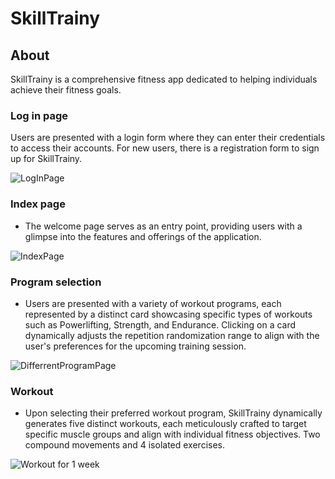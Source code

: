 # SkillTrainy
## About

SkillTrainy is a comprehensive fitness app dedicated to helping individuals achieve their fitness goals.

### Log in page

Users are presented with a login form where they can enter their credentials to access their accounts. For new users, there is a registration form to sign up for SkillTrainy.

![LogInPage](pictures/LogInPage.JPG)

### Index page

* The welcome page serves as an entry point, providing users with a glimpse into the features and offerings of the application.
  
![IndexPage](pictures/IndexSida.JPG)

### Program selection

* Users are presented with a variety of workout programs, each represented by a distinct card showcasing specific types of workouts such as Powerlifting, Strength, and Endurance. Clicking on a card dynamically adjusts the repetition randomization range to align with the user's preferences for the upcoming training session.

![DifferrentProgramPage](pictures/CardPage.JPG)

### Workout

* Upon selecting their preferred workout program, SkillTrainy dynamically generates five distinct workouts, each meticulously crafted to target specific muscle groups and align with individual fitness objectives. Two compound movements and 4 isolated exercises.

![Workout for 1 week](pictures/WorkoutPage.JPG)

